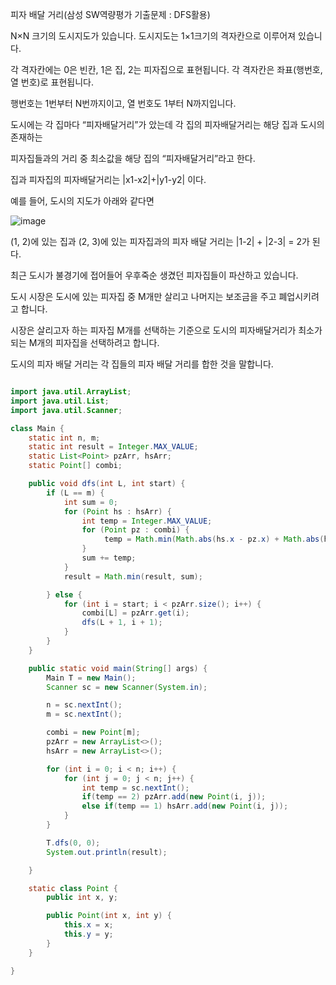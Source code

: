 피자 배달 거리(삼성 SW역량평가 기출문제 : DFS활용)

N×N 크기의 도시지도가 있습니다. 도시지도는 1×1크기의 격자칸으로 이루어져 있습니다.

각 격자칸에는 0은 빈칸, 1은 집, 2는 피자집으로 표현됩니다. 각 격자칸은 좌표(행번호, 열 번호)로 표현됩니다.

행번호는 1번부터 N번까지이고, 열 번호도 1부터 N까지입니다.

도시에는 각 집마다 “피자배달거리”가 았는데 각 집의 피자배달거리는 해당 집과 도시의 존재하는

피자집들과의 거리 중 최소값을 해당 집의 “피자배달거리”라고 한다.

집과 피자집의 피자배달거리는 |x1-x2|+|y1-y2| 이다.

예를 들어, 도시의 지도가 아래와 같다면

![image](https://user-images.githubusercontent.com/103651022/206975437-8c905182-d8b7-4560-aa37-23260ec34b9d.png)


(1, 2)에 있는 집과 (2, 3)에 있는 피자집과의 피자 배달 거리는 |1-2| + |2-3| = 2가 된다.

최근 도시가 불경기에 접어들어 우후죽순 생겼던 피자집들이 파산하고 있습니다.

도시 시장은 도시에 있는 피자집 중 M개만 살리고 나머지는 보조금을 주고 폐업시키려고 합니다.

시장은 살리고자 하는 피자집 M개를 선택하는 기준으로 도시의 피자배달거리가 최소가 되는 M개의 피자집을 선택하려고 합니다.

도시의 피자 배달 거리는 각 집들의 피자 배달 거리를 합한 것을 말합니다.


```java

import java.util.ArrayList;
import java.util.List;
import java.util.Scanner;

class Main {
    static int n, m;
    static int result = Integer.MAX_VALUE;
    static List<Point> pzArr, hsArr;
    static Point[] combi;

    public void dfs(int L, int start) {
        if (L == m) {
            int sum = 0;
            for (Point hs : hsArr) {
                int temp = Integer.MAX_VALUE;
                for (Point pz : combi) {
                     temp = Math.min(Math.abs(hs.x - pz.x) + Math.abs(hs.y - pz.y), temp);
                }
                sum += temp;
            }
            result = Math.min(result, sum);

        } else {
            for (int i = start; i < pzArr.size(); i++) {
                combi[L] = pzArr.get(i);
                dfs(L + 1, i + 1);
            }
        }
    }

    public static void main(String[] args) {
        Main T = new Main();
        Scanner sc = new Scanner(System.in);

        n = sc.nextInt();
        m = sc.nextInt();

        combi = new Point[m];
        pzArr = new ArrayList<>();
        hsArr = new ArrayList<>();

        for (int i = 0; i < n; i++) {
            for (int j = 0; j < n; j++) {
                int temp = sc.nextInt();
                if(temp == 2) pzArr.add(new Point(i, j));
                else if(temp == 1) hsArr.add(new Point(i, j));
            }
        }

        T.dfs(0, 0);
        System.out.println(result);

    }

    static class Point {
        public int x, y;

        public Point(int x, int y) {
            this.x = x;
            this.y = y;
        }
    }

}
```
